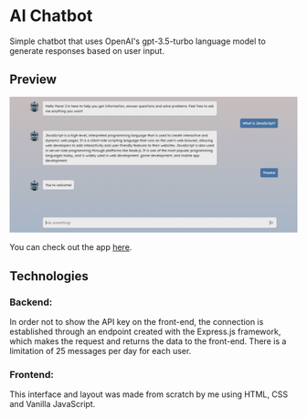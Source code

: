 # AI Chatbot

Simple chatbot that uses OpenAI's gpt-3.5-turbo language model to generate responses based on user input.

## Preview

![Project preview](src/assets/img/preview.png)

You can check out the app [here](https://ai-powered-chatbot.netlify.app/).

## Technologies

### Backend:

In order not to show the API key on the front-end, the connection is established through an endpoint created with the Express.js framework, which makes the request and returns the data to the front-end. There is a limitation of 25 messages per day for each user.

### Frontend:

This interface and layout was made from scratch by me using HTML, CSS and Vanilla JavaScript.
